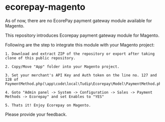 ecorepay-magento
================

As of now, there are no EcorePay payment gateway module available for Magento.

This repository introduces Ecorepay payment gateway module for Magento.

Following are the step to integrate this module with your Magento project:

	1. Download and extract ZIP of the repository or export after taking clone of this public repository.

	2. Copy/Move "App" folder into your Magento project.

	3. Set your merchant's API Key and Auth token on the line no. 127 and 128 of PaymentMethod.php(\app\code\local\Tudip\Ecorepay\Model\PaymentMethod.php)

	4. Goto "Admin panel -> System -> Configuration -> Sales -> Payment Methods -> Ecorepay" and set Enables to "YES"
	
	5. Thats it! Enjoy Ecorepay on Magento.
	
Please provide your feedback.
